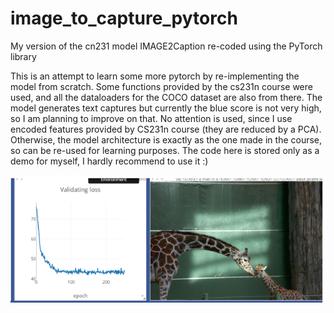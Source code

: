 # image_to_capture_pytorch
My version of the cn231 model IMAGE2Caption re-coded using the PyTorch library

This is an attempt to learn some more pytorch by re-implementing the model from scratch.
Some functions provided by the cs231n course were used, and all the dataloaders for the COCO dataset are also from there.
The model generates text captures but currently the blue score is not very high, so I am planning to improve on that.
No attention is used, since I use encoded features provided by CS231n course (they are reduced by a PCA).
Otherwise, the model architecture is exactly as the one made in the course, so can be re-used for learning purposes.
The code here is stored only as a demo for myself, I hardly recommend to use it :)

![Screenshot](screenshot.png)
